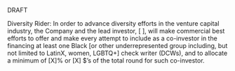 DRAFT

Diversity Rider: In order to advance diversity efforts in the venture capital industry, the Company and the lead investor, [    ], will make commercial best efforts to offer and make every attempt to include as a co-investor in the financing at least one Black [or other underrepresented group including, but not limited to LatinX, women, LGBTQ+] check writer (DCWs), and to allocate a minimum of [X]% or [X] $’s of the total round for such co-investor.
